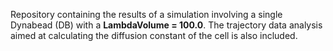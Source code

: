 Repository containing the results of a simulation involving a single Dynabead (DB) with a **LambdaVolume = 100.0**.
The trajectory data analysis aimed at calculating the diffusion constant of the cell is also included.
